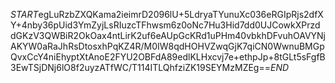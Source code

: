 $START$egLuRzbZXQKama2ieimrD2096lU+5LdryaTYunuXc036eRGIpRjs2dfXY+4nby36pUid3YmZyjLsRIuzcTFhwsm6z0oNc7Hu3Hid7dd0UJCowkXPrzddGKzV3QWBiR2OkOax4ntLirK2uf6eAUpGcKRd1uPHm40vbkhDFvuhOAVYNjAKYW0aRaJhRsDtosxhPqKZ4R/M0IW8qdHOHVZwqGjK7qiCN0WwnuBMGpQvxCcY4niEhyptXtAnoE2FYU2OBFdA89edlKLHxcvj7e+ethpJp+8tGLt5sFgfB3EwTSjDNj6lO8f2uyzATfWC/T114ITLQhfziZK19SEYMzMZEg==$END$